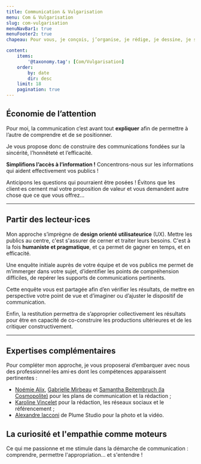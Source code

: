 ```yaml
---
title: Communication & Vulgarisation
menu: Com & Vulgarisation
slug: com-vulgarisation
menuNavBar1: true
menuFooter2: true
chapeau: Pour vous, je conçois, j’organise, je rédige, je dessine, je schématise…  <br>Votre site web, votre nouvelle brochure, la présentation de votre société : <br>je vous aide à saisir l'essence de votre message pour <strong class="est-surligne">construire des récits limpides et lumineux</strong> !

content:
    items:
        '@taxonomy.tag': [Com/Vulgarisation]
    order:
        by: date
        dir: desc
    limit: 18
    pagination: true
---
```


## Économie de l’attention
Pour moi, la communication c’est avant tout <strong class="est-surligne">expliquer</strong> afin de permettre à l’autre de comprendre et de se positionner.

Je vous propose donc de construire des communications fondées sur la sincérité, l’honnêteté et l’efficacité.

<div class="message is-success mt-5">
<div class="message-body">
<strong>Simplifions l’accès à l’information !</strong>
Concentrons-nous sur les informations qui aident effectivement vos publics !
</div>
</div>

Anticipons les questions qui pourraient être posées ! Évitons que les client·es cernent mal votre proposition de valeur et vous demandent autre chose que ce que vous offrez…

---

## Partir des lecteur·ices

<div class="message is-success mt-5">
<div class="message-body">
Mon approche s’imprègne de <strong>design orienté utilisateurice</strong> (UX). Mettre les publics au centre, c'est s'assurer de cerner et traiter leurs besoins. C'est à la fois <strong>humaniste et pragmatique</strong>, et ça permet de gagner en temps, et en efficacité.
</div>
</div>

Une enquête initiale auprès de votre équipe et de vos publics me permet de m’immerger dans votre sujet, d’identifier les points de compréhension difficiles, de repérer les supports de communications pertinents.

Cette enquête vous est partagée afin d’en vérifier les résultats, de mettre en perspective votre point de vue et d’imaginer ou d’ajuster le dispositif de communication.

Enfin, la restitution permettra de s’approprier collectivement les résultats pour être en capacité de co-construire les productions ultérieures et de les critiquer constructivement.

---

## Expertises complémentaires
Pour compléter mon approche, je vous proposerai d’embarquer avec nous des professionnel·les ami·es dont les compétences apparaissent pertinentes :
* [Noémie Alix](https://www.hominidees.fr/), [Gabrielle Mirbeau](https://dame-gabrielle.coop/) et [Samantha Beitembruch (la Cosmopolite)](https://www.linkedin.com/in/samantha-breitembruch/) pour les plans de communication et la rédaction ;
* [Karoline Vincelet](https://www.linkedin.com/in/karolinevincelet/) pour la rédaction, les réseaux sociaux et le référencement ;
* [Alexandre Iacconi](https://plumestudios.com/) de Plume Studio pour la photo et la vidéo.

## La curiosité et l'empathie comme moteurs
<div class="message is-warning mt-5">
<div class="message-body">
Ce qui me passionne et me stimule dans la démarche de communication : comprendre, permettre l'appropriation... et s'entendre !
</div>
</div>